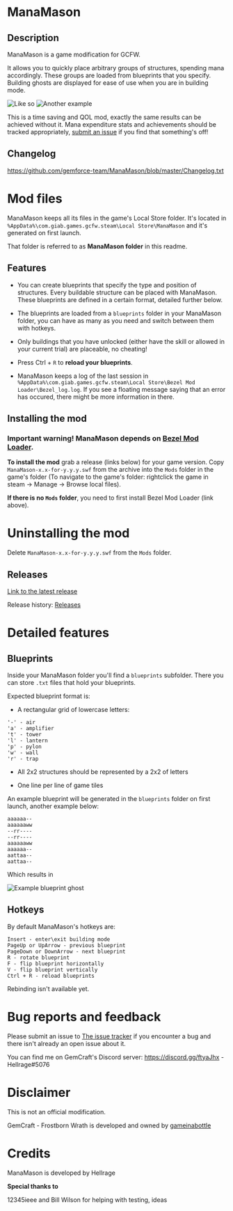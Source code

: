 # ManaMason

## Description
ManaMason is a game modification for GCFW.

It allows you to quickly place arbitrary groups of structures, spending mana accordingly. These groups are loaded from blueprints that you specify. Building ghosts are displayed for ease of use when you are in building mode.

![Like so](https://i.imgur.com/pSykXwo.png)
![Another example](https://i.imgur.com/T5cqKv6.png)

This is a time saving and QOL mod, exactly the same results can be achieved without it. Mana expenditure stats and achievements should be tracked appropriately, [submit an issue](https://github.com/gemforce-team/ManaMason/issues) if you find that something's off!


## Changelog
https://github.com/gemforce-team/ManaMason/blob/master/Changelog.txt


# Mod files
ManaMason keeps all its files in the game's Local Store folder. It's located in `%AppData%\com.giab.games.gcfw.steam\Local Store\ManaMason` and it's generated on first launch.

That folder is referred to as **ManaMason folder** in this readme.


## Features
* You can create blueprints that specify the type and position of structures. Every buildable structure can be placed with ManaMason. These blueprints are defined in a certain format, detailed further below.

* The blueprints are loaded from a `blueprints` folder in your ManaMason folder, you can have as many as you need and switch between them with hotkeys. 

* Only buildings that you have unlocked (either have the skill or allowed in your current trial) are placeable, no cheating!

* Press Ctrl + `R` to **reload your blueprints**.

* ManaMason keeps a log of the last session in `%AppData%\com.giab.games.gcfw.steam\Local Store\Bezel Mod Loader\Bezel_log.log`. If you see a floating message saying that an error has occured, there might be more information in there.


## Installing the mod
### Important warning! ManaMason depends on [Bezel Mod Loader](https://github.com/gemforce-team/BezelModLoader).

**To install the mod** grab a release (links below) for your game version. Copy `ManaMason-x.x-for-y.y.y.swf` from the archive into the `Mods` folder in the game's folder (To navigate to the game's folder: rightclick the game in steam -> Manage -> Browse local files).

**If there is no `Mods` folder**, you need to first install Bezel Mod Loader (link above).


# Uninstalling the mod
Delete `ManaMason-x.x-for-y.y.y.swf` from the `Mods` folder.


## Releases
[Link to the latest release](https://github.com/gemforce-team/ManaMason/releases/latest)

Release history: [Releases](https://github.com/gemforce-team/ManaMason/releases)


# Detailed features
## Blueprints
Inside your ManaMason folder you'll find a `blueprints` subfolder. There you can store `.txt` files that hold your blueprints.

Expected blueprint format is:
* A rectangular grid of lowercase letters:
```
'-' - air
'a' - amplifier
't' - tower
'l' - lantern
'p' - pylon
'w' - wall
'r' - trap
```
* All 2x2 structures should be represented by a 2x2 of letters

* One line per line of game tiles

An example blueprint will be generated in the `blueprints` folder on first launch, another example below:
```
aaaaaa--
aaaaaaww
--rr----
--rr----
aaaaaaww
aaaaaa--
aattaa--
aattaa--
```
Which results in

![Example blueprint ghost](https://i.imgur.com/pSykXwo.png)


## Hotkeys
By default ManaMason's hotkeys are:
```
Insert - enter\exit building mode
PageUp or UpArrow - previous blueprint
PageDown or DownArrow - next blueprint
R - rotate blueprint
F - flip blueprint horizontally
V - flip blueprint vertically
Ctrl + R - reload blueprints
```
Rebinding isn't available yet.


# Bug reports and feedback
Please submit an issue to [The issue tracker](https://github.com/gemforce-team/ManaMason/issues) if you encounter a bug and there isn't already an open issue about it.

You can find me on GemCraft's Discord server: https://discord.gg/ftyaJhx - Hellrage#5076


# Disclaimer
This is not an official modification.

GemCraft - Frostborn Wrath is developed and owned by [gameinabottle](http://gameinabottle.com/)


# Credits
ManaMason is developed by Hellrage

**Special thanks to**

12345ieee and Bill Wilson for helping with testing, ideas
